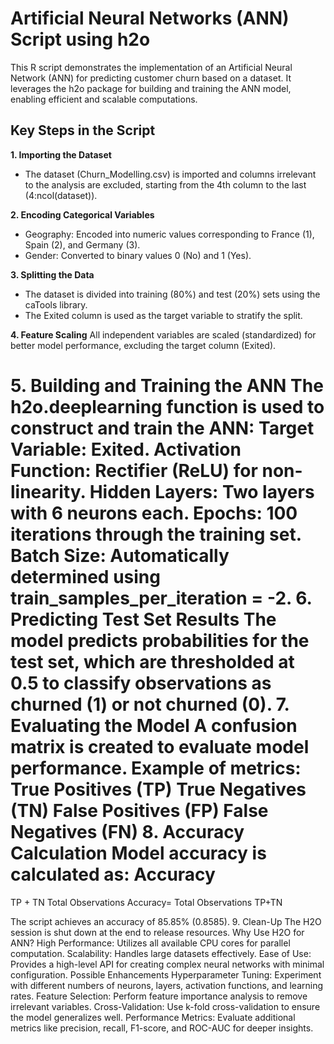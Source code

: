 # Artificial Neural Networks (ANN) Script using h2o
This R script demonstrates the implementation of an Artificial Neural Network (ANN) for predicting customer churn based on a dataset. It leverages the h2o package for building and training the ANN model, enabling efficient and scalable computations.

## Key Steps in the Script
**1. Importing the Dataset**
- The dataset (Churn_Modelling.csv) is imported and columns irrelevant to the analysis are excluded, starting from the 4th column to the last (4:ncol(dataset)).
  
**2. Encoding Categorical Variables**
- Geography: Encoded into numeric values corresponding to France (1), Spain (2), and Germany (3).
- Gender: Converted to binary values 0 (No) and 1 (Yes).
  
**3. Splitting the Data**
- The dataset is divided into training (80%) and test (20%) sets using the caTools library.
- The Exited column is used as the target variable to stratify the split.
  
**4. Feature Scaling**
All independent variables are scaled (standardized) for better model performance, excluding the target column (Exited).

**5. Building and Training the ANN**
The h2o.deeplearning function is used to construct and train the ANN:
Target Variable: Exited.
Activation Function: Rectifier (ReLU) for non-linearity.
Hidden Layers: Two layers with 6 neurons each.
Epochs: 100 iterations through the training set.
Batch Size: Automatically determined using train_samples_per_iteration = -2.
6. Predicting Test Set Results
The model predicts probabilities for the test set, which are thresholded at 0.5 to classify observations as churned (1) or not churned (0).
7. Evaluating the Model
A confusion matrix is created to evaluate model performance.
Example of metrics:
True Positives (TP)
True Negatives (TN)
False Positives (FP)
False Negatives (FN)
8. Accuracy Calculation
Model accuracy is calculated as:
Accuracy
=
TP
+
TN
Total Observations
Accuracy= 
Total Observations
TP+TN
​
 
The script achieves an accuracy of 85.85% (0.8585).
9. Clean-Up
The H2O session is shut down at the end to release resources.
Why Use H2O for ANN?
High Performance: Utilizes all available CPU cores for parallel computation.
Scalability: Handles large datasets effectively.
Ease of Use: Provides a high-level API for creating complex neural networks with minimal configuration.
Possible Enhancements
Hyperparameter Tuning: Experiment with different numbers of neurons, layers, activation functions, and learning rates.
Feature Selection: Perform feature importance analysis to remove irrelevant variables.
Cross-Validation: Use k-fold cross-validation to ensure the model generalizes well.
Performance Metrics: Evaluate additional metrics like precision, recall, F1-score, and ROC-AUC for deeper insights.

